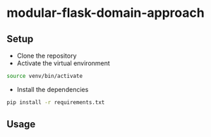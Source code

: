 # modular-flask-domain-approach

<!-- TODO: Add a description of the project -->

## Setup

- Clone the repository
- Activate the virtual environment

```bash
source venv/bin/activate
```

- Install the dependencies

```bash
pip install -r requirements.txt
```

## Usage

<!-- TODO: Add usage instructions -->